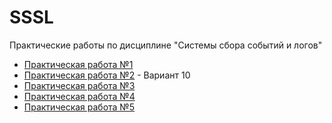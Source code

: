 # SSSL
Практические работы по дисциплине "Системы сбора событий и логов"

- [Практическая работа №1](./Практическая_работа_1.pdf)
- [Практическая работа №2](./Практическая%20работа%20%232) - Вариант 10
- [Практическая работа №3](./Практическая_работа_3.pdf)
- [Практическая работа №4](./Практическая_работа_4.pdf)
- [Практическая работа №5](./Практическая_работа_5.pdf)
